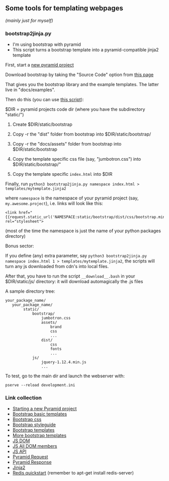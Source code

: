 ## Some tools for templating webpages

*(mainly just for myself)*

### bootstrap2jinja.py

- I'm using bootstrap with pyramid
- This script turns a bootstrap template into a pyramid-compatible jinja2 template

First, start a [new pyramid project](https://github.com/Pylons/pyramid-cookiecutter-starter#usage)

Download bootstrap by taking the "Source Code" option from [this page](https://getbootstrap.com/docs/3.4/getting-started/)

That gives you the bootstrap library and the example templates.  The latter live in "docs/examples".  

Then do this (you can use [this script](copy_bs.bash)):

$DIR = pyramid projects code dir (where you have the subdirectory "static/")

1. Create $DIR/static/bootstrap

2. Copy -r the "dist" folder from bootstrap into $DIR/static/bootstrap/

3. Copy -r the "docs/assets" folder from bootstrap into $DIR/static/bootstrap

4. Copy the template specific css file (say, "jumbotron.css") into $DIR/static/bootstrap/"

5. Copy the template specific ```index.html``` into $DIR

Finally, run ```python3 bootstrap2jinja.py namespace index.html > templates/mytemplate.jinja2```

where ```namespace``` is the namespace of your pyramid project (say, ```my.awesome.project```), i.e. links will look like this:
```
<link href="{{request.static_url('NAMESPACE:static/bootstrap/dist/css/bootstrap.min.css')}}" rel="stylesheet">
```
(most of the time the namespace is just the name of your python packages directory)

Bonus sector:

If you define (any) extra parameter, say ```python3 bootstrap2jinja.py namespace index.html 1 > templates/mytemplate.jinja2```, the scripts will turn any js downloaded from cdn's into local files.

After that, you have to run the script ```__download__.bash``` in your $DIR/static/js/ directory: it will download automagically the .js files

A sample directory tree:
```
your_package_name/
   your_package_name/
        static/
            bootstrap/
                jumbotron.css
                assets/
                    brand
                    css
                    ...
                dist/
                    css
                    fonts
                    ...
            js/
                jquery-1.12.4.min.js
                ...
```

To test, go to the main dir and launch the webserver with:
```
pserve --reload development.ini
```


### Link collection
- [Starting a new Pyramid project](https://github.com/Pylons/pyramid-cookiecutter-starter#usage)
- [Bootstrap basic templates](https://getbootstrap.com/docs/3.4/getting-started/#examples)
- [Bootstrap css](https://www.w3schools.com/bootstrap/bootstrap_ref_all_classes.asp)
- [Bootstrap styleguide](https://codepen.io/joe-watkins/pen/AokJw/)
- [Bootstrap templates](https://startbootstrap.com/)
- [More bootstrap templates](https://themes.getbootstrap.com/)
- [JS DOM](https://www.w3schools.com/jsref/dom_obj_anchor.asp)
- [JS All DOM members](https://www.w3schools.com/jsref/dom_obj_all.asp)
- [JS API](https://developer.mozilla.org/en-US/docs/Web/API)
- [Pyramid Request](https://docs.pylonsproject.org/projects/pyramid/en/latest/api/request.html)
- [Pyramid Response](https://docs.pylonsproject.org/projects/pyramid/en/latest/api/response.html)
- [Jinja2](https://jinja.palletsprojects.com/en/2.10.x/templates/)
- [Redis quickstart](https://pyramid-redis-sessions.readthedocs.io/en/latest/gettingstarted.html) (remember to apt-get install redis-server)

